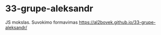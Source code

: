 # 33-grupe-aleksandr
 JS mokslas. Suvokimo formavimas
https://al2bovek.github.io/33-grupe-aleksandr/
